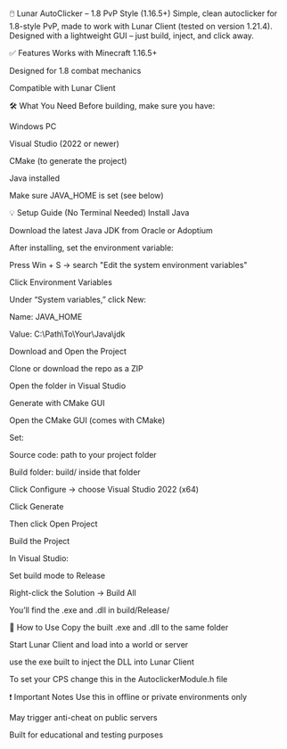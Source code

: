 🖱️ Lunar AutoClicker – 1.8 PvP Style (1.16.5+)
Simple, clean autoclicker for 1.8-style PvP, made to work with Lunar Client (tested on version 1.21.4).
Designed with a lightweight GUI – just build, inject, and click away.

✅ Features
Works with Minecraft 1.16.5+

Designed for 1.8 combat mechanics

Compatible with Lunar Client

🛠️ What You Need
Before building, make sure you have:

Windows PC

Visual Studio (2022 or newer)

CMake (to generate the project)

Java installed

Make sure JAVA_HOME is set (see below)

💡 Setup Guide (No Terminal Needed)
Install Java

Download the latest Java JDK from Oracle or Adoptium

After installing, set the environment variable:

Press Win + S → search "Edit the system environment variables"

Click Environment Variables

Under “System variables,” click New:

Name: JAVA_HOME

Value: C:\Path\To\Your\Java\jdk

Download and Open the Project

Clone or download the repo as a ZIP

Open the folder in Visual Studio

Generate with CMake GUI

Open the CMake GUI (comes with CMake)

Set:

Source code: path to your project folder

Build folder: build/ inside that folder

Click Configure → choose Visual Studio 2022 (x64)

Click Generate

Then click Open Project

Build the Project

In Visual Studio:

Set build mode to Release

Right-click the Solution → Build All

You’ll find the .exe and .dll in build/Release/

🚀 How to Use
Copy the built .exe and .dll to the same folder

Start Lunar Client and load into a world or server

use the exe built to inject the DLL into Lunar Client

To set your CPS change this in the AutoclickerModule.h file

❗ Important Notes
Use this in offline or private environments only

May trigger anti-cheat on public servers

Built for educational and testing purposes
